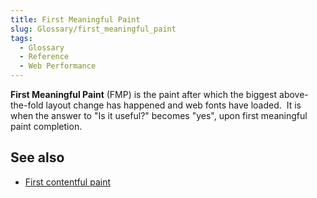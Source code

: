 ```yaml
---
title: First Meaningful Paint
slug: Glossary/first_meaningful_paint
tags:
  - Glossary
  - Reference
  - Web Performance
---
```

**First Meaningful Paint** (FMP) is the paint after which the biggest above-the-fold layout change has happened and web fonts have loaded.  It is when the answer to "Is it useful?" becomes "yes", upon first meaningful paint completion.

## See also

- [First contentful paint](/en-US/docs/Glossary/First_contentful_paint)
